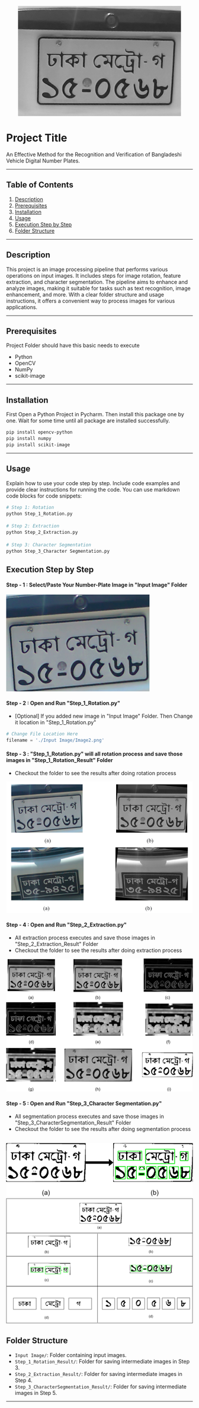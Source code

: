 <div align = "center">

![Binary1.png](Thesis%20Resources%2FImagesTemp%2FBinary1.png)

</div>


# Project Title

An Effective Method for the Recognition and Verification of 
Bangladeshi Vehicle Digital Number Plates.

---

## Table of Contents

1. [Description](#description)
2. [Prerequisites](#prerequisites)
3. [Installation](#installation)
4. [Usage](#usage)
5. [Execution Step by Step](#execution-step-by-step)
6. [Folder Structure](#folder-structure)



---

## Description

This project is an image processing pipeline that performs various operations on input images. It includes steps for image rotation, feature extraction, and character segmentation. The pipeline aims to enhance and analyze images, making it suitable for tasks such as text recognition, image enhancement, and more. With a clear folder structure and usage instructions, it offers a convenient way to process images for various applications.

---

## Prerequisites

Project Folder should have this basic needs to execute 
- Python
- OpenCV
- NumPy
- scikit-image

---

## Installation

First Open a Python Project in Pycharm. Then install this package one by one. Wait for some time until all package are
installed successfully.
```bash
pip install opencv-python
pip install numpy
pip install scikit-image  
```

---

## Usage

Explain how to use your code step by step. Include code examples and provide clear instructions for running the code. You can use markdown code blocks for code snippets:

```python
# Step 1: Rotation
python Step_1_Rotation.py

# Step 2: Extraction
python Step_2_Extraction.py

# Step 3: Character Segmentation
python Step_3_Character Segmentation.py
```


## Execution Step by Step

#### Step - 1 : Select/Paste Your Number-Plate Image in "Input Image" Folder

![Image2.png](Input%20Image%2FImage2.png)

#### Step - 2 : Open and Run "Step_1_Rotation.py"
- [Optional] If you added new image in "Input Image" Folder. Then Change it location in "Step_1_Rotation.py"
```python
# Change File Location Here
filename = './Input Image/Image2.png'
```

#### Step - 3 : "Step_1_Rotation.py" will all rotation process and save those images in "Step_1_Rotation_Result" Folder
  - Checkout the folder to see the results after doing rotation process

![tillFinal.png](Thesis%20Resources%2FTilt%20Correction%2FtillFinal.png)


#### Step - 4 : Open and Run "Step_2_Extraction.py"

- All extraction process executes and save those images in "Step_2_Extraction_Result" Folder
- Checkout the folder to see the results after doing extraction process


![extraction.png](Thesis%20Resources%2FExtraction%2Fextraction.png)



#### Step - 5 : Open and Run "Step_3_Character Segmentation.py"

- All segmentation process executes and save those images in "Step_3_CharacterSegmentation_Result" Folder
- Checkout the folder to see the results after doing segmentation process

![CSbasic - Copy.png](Thesis%20Resources%2FSegmentaion%20of%20Character%2FCSbasic%20-%20Copy.png)
![CSbasic.png](Thesis%20Resources%2FSegmentaion%20of%20Character%2FCSbasic.png)
---


## Folder Structure


- `Input Image/`: Folder containing input images.
- `Step_1_Rotation_Result/`: Folder for saving intermediate images in Step 3.
- `Step_2_Extraction_Result/`: Folder for saving intermediate images in Step 4.
- `Step_3_CharacterSegmentation_Result/`: Folder for saving intermediate images in Step 5.

---


